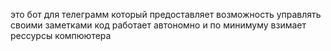 это бот для телеграмм который предоставляет возможность
управлять своими заметками 
код работает автономно и по минимуму взимает рессурсы компюютера
